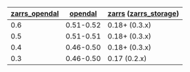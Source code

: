 | [zarrs_opendal] | [opendal] | [zarrs] ([zarrs_storage]) |
| --------------- | --------- | ------------------------- |
| 0.6             | 0.51-0.52 | 0.18+ (0.3.x)             |
| 0.5             | 0.51-0.51 | 0.18+ (0.3.x)             |
| 0.4             | 0.46-0.50 | 0.18+ (0.3.x)             |
| 0.3             | 0.46-0.50 | 0.17 (0.2.x)              |

[zarrs_opendal]: https://crates.io/crates/zarrs_opendal
[opendal]: https://crates.io/crates/opendal
[zarrs]: https://crates.io/crates/zarrs
[zarrs_storage]: https://crates.io/crates/zarrs_storage
